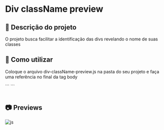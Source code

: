 # Div className preview

## :bookmark_tabs: Descrição do projeto

<p>O projeto busca facilitar a identificação das divs revelando o nome de suas classes</p>


## :open_file_folder: Como utilizar
<p>Coloque o arquivo div-className-preview.js na pasta do seu projeto e faça uma referência no final da tag body</p>
```
<script src="./script/div-className-preview.js"></script>
```


<br>
<br>

## :camera: Previews
![js](https://i.imgur.com/D8Rt9ov.png)
